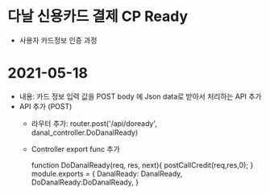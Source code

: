 # 다날 신용카드 결제 CP Ready
 - 사용자 카드정보 인증 과정
# 2021-05-18
 - 내용: 카드 정보 입력 값을 POST body 에 Json data로 받아서 처리하는 API 추가 
 - API 추가 (POST)
    - 라우터 추가: router.post('/api/doready', danal_controller.DoDanalReady)
    - Controller export func 추가 

        function DoDanalReady(req, res, next){
            postCallCredit(req,res,0);
        }
        module.exports = {
            DanalReady: DanalReady,
            DoDanalReady:DoDanalReady,
        }